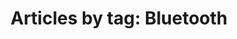 ---
layout: blog_by_tag
title: 'Articles by tag: Bluetooth'
tag: bluetooth
permalink: /blog/tag/bluetooth/
---